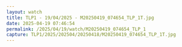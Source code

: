```yaml
---
layout: watch
title: TLP1 - 19/04/2025 - M20250419_074654_TLP_1T.jpg
date: 2025-04-19 07:46:54
permalink: /2025/04/19/watch/M20250419_074654_TLP_1
capture: TLP1/2025/202504/20250418/M20250419_074654_TLP_1T.jpg
---
```

